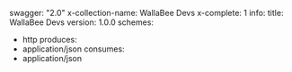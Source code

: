 swagger: "2.0"
x-collection-name: WallaBee Devs
x-complete: 1
info:
  title: WallaBee Devs
  version: 1.0.0
schemes:
- http
produces:
- application/json
consumes:
- application/json